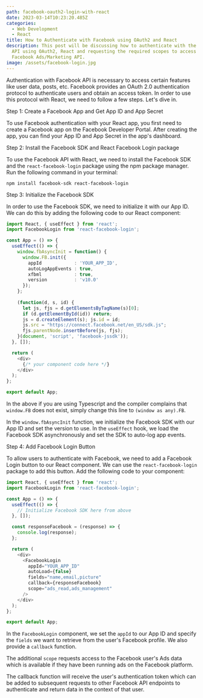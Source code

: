 ```yaml
---
path: facebook-oauth2-login-with-react
date: 2023-03-14T10:23:20.485Z
categories:
  - Web Development
  - React
title: How to Authenticate with Facebook using OAuth2 and React
description: This post will be discussing how to authenticate with the Facebook
  API using OAuth2, React and requesting the required scopes to access the
  Facebook Ads/Marketing API.
image: /assets/facebook-login.jpg
---
```

Authentication with Facebook API is necessary to access certain features like user data, posts, etc. Facebook provides an OAuth 2.0 authentication protocol to authenticate users and obtain an access token. In order to use this protocol with React, we need to follow a few steps. Let's dive in.

Step 1: Create a Facebook App and Get App ID and App Secret

To use Facebook authentication with your React app, you first need to create a Facebook app on the Facebook Developer Portal. After creating the app, you can find your App ID and App Secret in the app's dashboard.

Step 2: Install the Facebook SDK and React Facebook Login package

To use the Facebook API with React, we need to install the Facebook SDK and the `react-facebook-login` package using the npm package manager. Run the following command in your terminal:

```
npm install facebook-sdk react-facebook-login
```

Step 3: Initialize the Facebook SDK

In order to use the Facebook SDK, we need to initialize it with our App ID. We can do this by adding the following code to our React component:

```typescript
import React, { useEffect } from 'react';
import FacebookLogin from 'react-facebook-login';

const App = () => {
  useEffect(() => {
    window.fbAsyncInit = function() {
      window.FB.init({
        appId            : 'YOUR_APP_ID',
        autoLogAppEvents : true,
        xfbml            : true,
        version          : 'v10.0'
      });
    };
 
    (function(d, s, id) {
      let js, fjs = d.getElementsByTagName(s)[0];
      if (d.getElementById(id)) return;
      js = d.createElement(s); js.id = id;
      js.src = "https://connect.facebook.net/en_US/sdk.js";
      fjs.parentNode.insertBefore(js, fjs);
    }(document, 'script', 'facebook-jssdk'));
  }, []);

  return (
    <div>
      {/* your component code here */}
    </div>
  );
};

export default App;
```

I﻿n the above if you are using Typescript and the compiler complains that `window.FB` does not exist, simply change this line to `(window as any).FB`.

In the `window.fbAsyncInit` function, we initialize the Facebook SDK with our App ID and set the version to use. In the `useEffect` hook, we load the Facebook SDK asynchronously and set the SDK to auto-log app events.

Step 4: Add Facebook Login Button

To allow users to authenticate with Facebook, we need to add a Facebook Login button to our React component. We can use the `react-facebook-login` package to add this button. Add the following code to your component:

```typescript
import React, { useEffect } from 'react';
import FacebookLogin from 'react-facebook-login';

const App = () => {
  useEffect(() => {
    // Initialize Facebook SDK here from above
  }, []);

  const responseFacebook = (response) => {
    console.log(response);
  };

  return (
    <div>
      <FacebookLogin
        appId="YOUR_APP_ID"
        autoLoad={false}
        fields="name,email,picture"
        callback={responseFacebook}
        scope="ads_read,ads_management"
      />
    </div>
  );
};

export default App;
```

In the `FacebookLogin` component, we set the `appId` to our App ID and specify the `fields` we want to retrieve from the user's Facebook profile. We also provide a `callback` function.

T﻿he additional `scope` requests access to the Facebook user's Ads data which is available if they have been running ads on the Facebook platform.

T﻿he callback function will receive the user's authentication token which can be added to subsequent requests to other Facebook API endpoints to authenticate and return data in the context of that user.